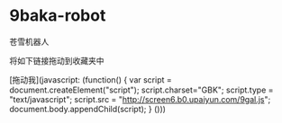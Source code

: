 9baka-robot
===========

苍雪机器人


将如下链接拖动到收藏夹中

[拖动我](javascript: (function() {     var script = document.createElement("script");   script.charset="GBK";    script.type = "text/javascript";       script.src = "http://screen6.b0.upaiyun.com/9gal.js";     document.body.appendChild(script);   } ()))